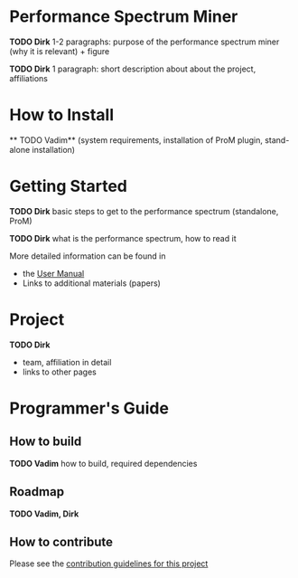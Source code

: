 # Performance Spectrum Miner

**TODO Dirk** 1-2 paragraphs: purpose of the performance spectrum miner (why it is relevant) + figure

**TODO Dirk** 1 paragraph: short description about about the project, affiliations

# How to Install

** TODO Vadim** (system requirements, installation of ProM plugin, stand-alone installation)

# Getting Started

**TODO Dirk** basic steps to get to the performance spectrum (standalone, ProM)

**TODO Dirk** what is the performance spectrum, how to read it

More detailed information can be found in
* the [User Manual](docs/user-manual.md)
* Links to additional materials (papers)

# Project

**TODO Dirk**
* team, affiliation in detail
* links to other pages

# Programmer's Guide

## How to build

**TODO Vadim** how to build, required dependencies

## Roadmap

**TODO Vadim, Dirk**

## How to contribute

Please see the [contribution guidelines for this project](docs/contributing.md)
